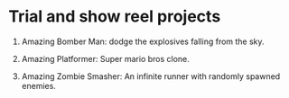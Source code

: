 # Trial and show reel projects

1. Amazing Bomber Man: dodge the explosives falling from the sky.

2. Amazing Platformer: Super mario bros clone.

3. Amazing Zombie Smasher: An infinite runner with randomly spawned enemies.

